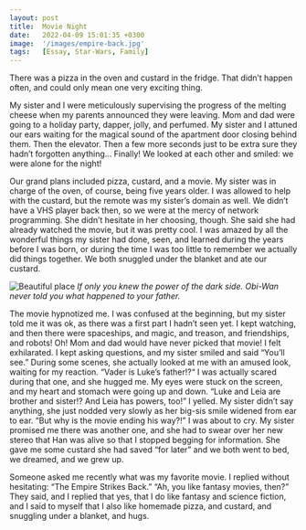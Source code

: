 ```yaml
---
layout: post
title:  Movie Night
date:   2022-04-09 15:01:35 +0300
image:  '/images/empire-back.jpg'
tags:   [Essay, Star-Wars, Family]
---
```

There was a pizza in the oven and custard in the fridge. That didn’t happen often, and could only mean one very exciting thing. 

My sister and I were meticulously supervising the progress of the melting cheese when my parents announced they were leaving. Mom and dad were going to a holiday party, dapper, jolly, and perfumed. My sister and I attuned our ears waiting for the magical sound of the apartment door closing behind them. Then the elevator. Then a few more seconds just to be extra sure they hadn’t forgotten anything… Finally! We looked at each other and smiled: we were alone for the night!

Our grand plans included pizza, custard, and a movie. My sister was in charge of the oven, of course, being five years older. I was allowed to help with the custard, but the remote was my sister’s domain as well. We didn’t have a VHS player back then, so we were at the mercy of network programming. She didn’t hesitate in her choosing, though. She said she had already watched the movie, but it was pretty cool. I was amazed by all the wonderful things my sister had done, seen, and learned during the years before I was born, or during the time I was too little to remember we actually did things together. We both snuggled under the blanket and ate our custard.

![Beautiful place]({{site.baseurl}}/images/star-wars-darth.jpg)
*If only you knew the power of the dark side. Obi-Wan never told you what happened to your father.*

The movie hypnotized me. I was confused at the beginning, but my sister told me it was ok, as there was a first part I hadn’t seen yet. I kept watching, and then there were spaceships, and magic, and treason, and friendships, and robots! Oh! Mom and dad would have never picked that movie! I felt exhilarated. I kept asking questions, and my sister smiled and said “You’ll see.” During some scenes, she actually looked at me with an amused look, waiting for my reaction. “Vader is Luke’s father!?“ I was actually scared during that one, and she hugged me. My eyes were stuck on the screen, and my heart and stomach were going up and down. “Luke and Leia are brother and sister!? And Leia has powers, too!” I yelled. My sister didn’t say anything, she just nodded very slowly as her big-sis smile widened from ear to ear. “But why is the movie ending his way?!” I was about to cry. My sister promised me there was another one, and she had to swear over her new stereo that Han was alive so that I stopped begging for information. She gave me some custard she had saved “for later” and we both went to bed, we dreamed, and we grew up.

Someone asked me recently what was my favorite movie. I replied without hesitating: “The Empire Strikes Back.” “Ah, you like fantasy movies, then?” They said, and I replied that yes, that I do like fantasy and science fiction, and I said to myself that I also like homemade pizza, and custard, and snuggling under a blanket, and hugs.